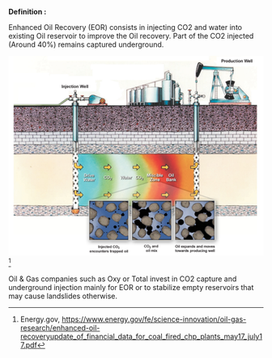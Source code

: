 **Definition :**

Enhanced Oil Recovery (EOR) consists in injecting CO2 and water into existing Oil reservoir to improve the Oil recovery. Part of the CO2 injected (Around 40%) remains captured underground.

![](Enhanced_Oil_Recovery.PNG)[^1]

Oil & Gas companies such as Oxy or Total invest in CO2 capture and underground injection mainly for EOR or to stabilize empty reservoirs that may cause landslides otherwise.



[^1]: Energy.gov, https://www.energy.gov/fe/science-innovation/oil-gas-research/enhanced-oil-recoveryupdate_of_financial_data_for_coal_fired_chp_plants_may17_july17.pdf